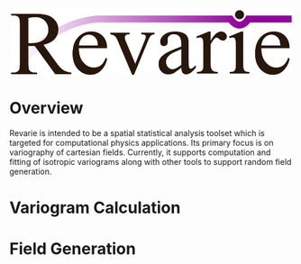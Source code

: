 <p align="center">
<img src="https://raw.githubusercontent.com/deanrp2/revarie/master/docs/logo/logo.png" height="120px">
</p>

# Overview
Revarie is intended to be a spatial statistical analysis toolset which is targeted for computational physics applications.
Its primary focus is on variography of cartesian fields. Currently, it supports computation and fitting of isotropic variograms along with other tools to support random field generation.

# Variogram Calculation

# Field Generation

